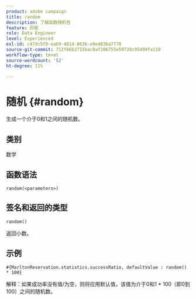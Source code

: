 ```yaml
---
product: adobe campaign
title: random
description: 了解函数随机性
feature: 历程
role: Data Engineer
level: Experienced
exl-id: c47dc5f0-ea69-4814-863b-e0e483ba7770
source-git-commit: 712f66b2715bac0af206755e59728c95499fa110
workflow-type: tm+mt
source-wordcount: '52'
ht-degree: 11%

---
```


# 随机 {#random}

生成一个介于0和1之间的随机数。

## 类别

数学

## 函数语法

`random(<parameters>)`

## 签名和返回的类型

`random()`

返回小数。

## 示例

`#{MarltonReservation.statistics.successRatio, defaultValue : random() * 100}`

解释：如果成功率没有值/为空，则将应用默认值，该值为介于0和1 * 100（即0到100）之间的随机数。

